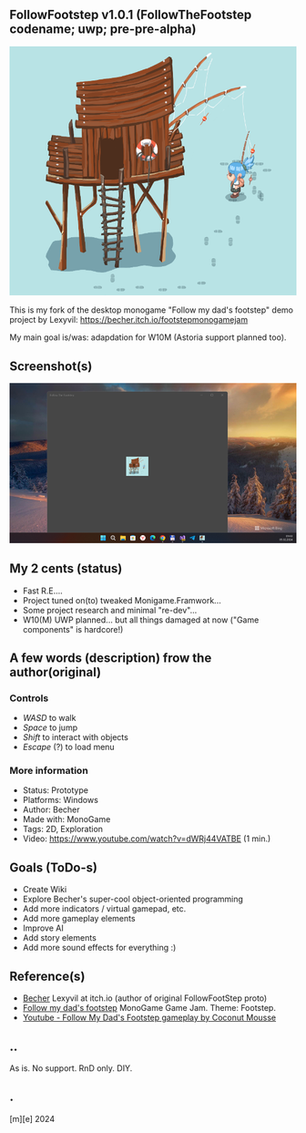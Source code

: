 ## FollowFootstep v1.0.1 (FollowTheFootstep codename; uwp; pre-pre-alpha)
![](Images/logo.png)

This is my fork of the desktop monogame "Follow my dad's footstep" demo project by Lexyvil:
https://becher.itch.io/footstepmonogamejam

My main goal is/was: adapdation for W10M (Astoria support planned too). 

## Screenshot(s)

![](Images/shot01.png)


## My 2 cents (status)
- Fast R.E.... 
- Project tuned on(to) tweaked Monigame.Framwork...
- Some project research and minimal "re-dev"...
- W10(M) UWP planned... but all things damaged at now ("Game components" is hardcore!)

## A few words (description) frow the author(original)

### Controls
- *WASD* to walk
- *Space* to jump
- *Shift* to interact with objects
- *Escape* (?) to load menu

### More information
- Status:	Prototype
- Platforms:	Windows
- Author:	Becher
- Made with:	MonoGame
- Tags:	2D, Exploration
- Video: https://www.youtube.com/watch?v=dWRj44VATBE (1 min.)

## Goals (ToDo-s)
- Create Wiki
- Explore Becher's super-cool object-oriented programming
- Add more indicators / virtual gamepad, etc.
- Add more gameplay elements
- Improve AI
- Add story elements
- Add more sound effects for everything :)

## Reference(s)
- [Becher](https://becher.itch.io/) Lexyvil at itch.io (author of original FollowFootStep proto)
- [Follow my dad's footstep](https://becher.itch.io/footstepmonogamejam) MonoGame Game Jam. Theme: Footstep.
- [Youtube - Follow My Dad's Footstep gameplay by Coconut Mousse](https://www.youtube.com/watch?v=mEGb-rgoVWQ)

## ..
As is. No support. RnD only. DIY.

## .
[m][e] 2024

